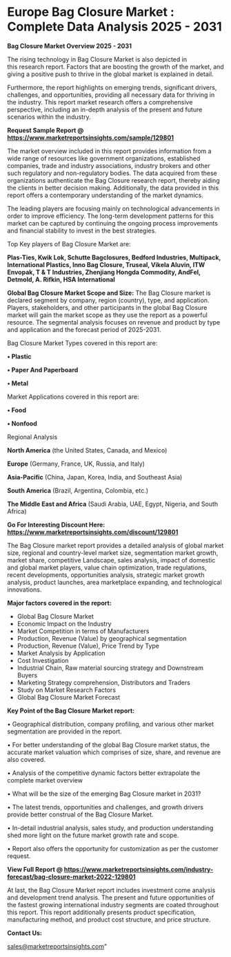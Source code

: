 # Europe Bag Closure Market : Complete Data Analysis 2025 - 2031

<Strong> Bag Closure Market Overview 2025 - 2031</strong>

The rising technology in Bag Closure Market is also depicted in this research report. Factors that are boosting the growth of the market, and giving a positive push to thrive in the global market is explained in detail.

Furthermore, the report highlights on emerging trends, significant drivers, challenges, and opportunities, providing all necessary data for thriving in the industry. This report market research offers a comprehensive perspective, including an in-depth analysis of the present and future scenarios within the industry.

<strong>Request Sample Report @ <a href=https://www.marketreportsinsights.com/sample/129801>https://www.marketreportsinsights.com/sample/129801</a></strong>

The market overview included in this report provides information from a wide range of resources like government organizations, established companies, trade and industry associations, industry brokers and other such regulatory and non-regulatory bodies. The data acquired from these organizations authenticate the Bag Closure research report, thereby aiding the clients in better decision making. Additionally, the data provided in this report offers a contemporary understanding of the market dynamics.

The leading players are focusing mainly on technological advancements in order to improve efficiency. The long-term development patterns for this market can be captured by continuing the ongoing process improvements and financial stability to invest in the best strategies.

Top Key players of Bag Closure Market are:

<strong>Plas-Ties, Kwik Lok, Schutte Bagclosures, Bedford Industries, Multipack, International Plastics, Inno Bag Closure, Truseal, Vikela Aluvin, ITW Envopak, T & T Industries, Zhenjiang Hongda Commodity, AndFel, Detmold, A. Rifkin, HSA International</strong>

<strong><b>Global Bag Closure Market Scope and Size:</b></strong>
The Bag Closure market is declared segment by company, region (country), type, and application. Players, stakeholders, and other participants in the global Bag Closure market will gain the market scope as they use the report as a powerful resource. The segmental analysis focuses on revenue and product by type and application and the forecast period of 2025-2031.

Bag Closure Market Types covered in this report are:

<strong>• Plastic

• Paper And Paperboard

• Metal</strong>

Market Applications covered in this report are:

<strong>• Food

• Nonfood</strong> 

Regional Analysis

<strong>North America</strong> (the United States, Canada, and Mexico)

<strong>Europe</strong> (Germany, France, UK, Russia, and Italy)

<strong>Asia-Pacific</strong> (China, Japan, Korea, India, and Southeast Asia)

<strong>South America</strong> (Brazil, Argentina, Colombia, etc.)

<strong>The Middle East and Africa</strong> (Saudi Arabia, UAE, Egypt, Nigeria, and South Africa)

<strong>Go For Interesting Discount Here: <a href=https://www.marketreportsinsights.com/discount/129801>https://www.marketreportsinsights.com/discount/129801</a></strong>

The Bag Closure market report provides a detailed analysis of global market size, regional and country-level market size, segmentation market growth, market share, competitive Landscape, sales analysis, impact of domestic and global market players, value chain optimization, trade regulations, recent developments, opportunities analysis, strategic market growth analysis, product launches, area marketplace expanding, and technological innovations.

<strong><b>Major factors covered in the report:</b></strong>
<ul>
  <li>Global Bag Closure Market </li>
  <li>Economic Impact on the Industry</li>
  <li>Market Competition in terms of Manufacturers</li>
  <li>Production, Revenue (Value) by geographical segmentation</li>
  <li>Production, Revenue (Value), Price Trend by Type</li>
  <li>Market Analysis by Application</li>
  <li>Cost Investigation</li>
  <li>Industrial Chain, Raw material sourcing strategy and Downstream Buyers</li>
  <li>Marketing Strategy comprehension, Distributors and Traders</li>
  <li>Study on Market Research Factors</li>
  <li>Global Bag Closure Market Forecast</li>
</ul>

<strong><b>Key Point of the Bag Closure Market report:</b></strong>

• Geographical distribution, company profiling, and various other market segmentation are provided in the report.

• For better understanding of the global Bag Closure market status, the accurate market valuation which comprises of size, share, and revenue are also covered.

• Analysis of the competitive dynamic factors better extrapolate the complete market overview

• What will be the size of the emerging Bag Closure market in 2031?

• The latest trends, opportunities and challenges, and growth drivers provide better construal of the Bag Closure Market.

• In-detail industrial analysis, sales study, and production understanding shed more light on the future market growth rate and scope.

• Report also offers the opportunity for customization as per the customer request.

<strong><b>View Full Report @ <a href=https://www.marketreportsinsights.com/industry-forecast/bag-closure-market-2022-129801>https://www.marketreportsinsights.com/industry-forecast/bag-closure-market-2022-129801</a></b></strong>


At last, the Bag Closure Market report includes investment come analysis and development trend analysis. The present and future opportunities of the fastest growing international industry segments are coated throughout this report. This report additionally presents product specification, manufacturing method, and product cost structure, and price structure.

<strong>Contact Us:</strong>

sales@marketreportsinsights.com"
